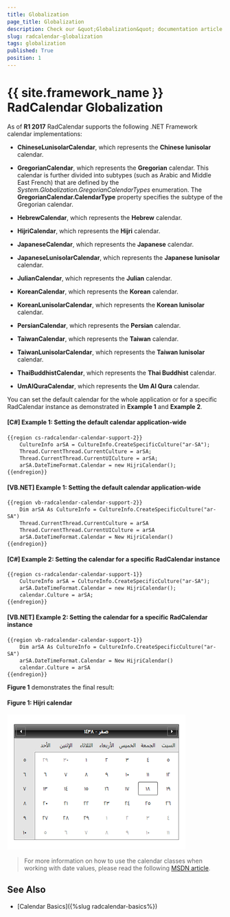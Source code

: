 ```yaml
---
title: Globalization
page_title: Globalization
description: Check our &quot;Globalization&quot; documentation article for the RadCalendar {{ site.framework_name }} control.
slug: radcalendar-globalization
tags: globalization
published: True
position: 1
---
```


# {{ site.framework_name }} RadCalendar Globalization

As of **R1 2017** RadCalendar supports the following .NET Framework calendar implementations:

* **ChineseLunisolarCalendar**, which represents the **Chinese lunisolar** calendar.

* **GregorianCalendar**, which represents the **Gregorian** calendar. This calendar is further divided into subtypes (such as Arabic and Middle East French) that are defined by the *System.Globalization.GregorianCalendarTypes* enumeration. The **GregorianCalendar.CalendarType** property specifies the subtype of the Gregorian calendar.

* **HebrewCalendar**, which represents the **Hebrew** calendar.

* **HijriCalendar**, which represents the **Hijri** calendar.

* **JapaneseCalendar**, which represents the **Japanese** calendar.

* **JapaneseLunisolarCalendar**, which represents the **Japanese lunisolar** calendar.

* **JulianCalendar**, which represents the **Julian** calendar.

* **KoreanCalendar**, which represents the **Korean** calendar.

* **KoreanLunisolarCalendar**, which represents the **Korean lunisolar** calendar.

* **PersianCalendar**, which represents the **Persian** calendar.

* **TaiwanCalendar**, which represents the **Taiwan** calendar.

* **TaiwanLunisolarCalendar**, which represents the **Taiwan lunisolar** calendar.

* **ThaiBuddhistCalendar**, which represents the **Thai Buddhist** calendar.

* **UmAlQuraCalendar**, which represents the **Um Al Qura** calendar.

You can set the default calendar for the whole application or for a specific RadCalendar instance as demonstrated in **Example 1** and **Example 2**.

#### __[C#] Example 1: Setting the default calendar application-wide__

	{{region cs-radcalendar-calendar-support-2}}
		CultureInfo arSA = CultureInfo.CreateSpecificCulture("ar-SA");
        Thread.CurrentThread.CurrentCulture = arSA;
        Thread.CurrentThread.CurrentUICulture = arSA;
        arSA.DateTimeFormat.Calendar = new HijriCalendar();
	{{endregion}}

#### __[VB.NET] Example 1: Setting the default calendar application-wide__

	{{region vb-radcalendar-calendar-support-2}}
		Dim arSA As CultureInfo = CultureInfo.CreateSpecificCulture("ar-SA")
		Thread.CurrentThread.CurrentCulture = arSA
		Thread.CurrentThread.CurrentUICulture = arSA
		arSA.DateTimeFormat.Calendar = New HijriCalendar()
	{{endregion}}

#### __[C#] Example 2: Setting the calendar for a specific RadCalendar instance__

	{{region cs-radcalendar-calendar-support-1}}
		CultureInfo arSA = CultureInfo.CreateSpecificCulture("ar-SA");
        arSA.DateTimeFormat.Calendar = new HijriCalendar();
        calendar.Culture = arSA;
	{{endregion}}

#### __[VB.NET] Example 2: Setting the calendar for a specific RadCalendar instance__

	{{region vb-radcalendar-calendar-support-1}}
		Dim arSA As CultureInfo = CultureInfo.CreateSpecificCulture("ar-SA")
		arSA.DateTimeFormat.Calendar = New HijriCalendar()
		calendar.Culture = arSA
	{{endregion}}

**Figure 1** demonstrates the final result:

#### __Figure 1: Hijri calendar__

![Hijri calendar](images/calendar-hijri.png)

>For more information on how to use the calendar classes when working with date values, please read the following [MSDN article](https://msdn.microsoft.com/en-us/library/82aak18x).

## See Also

* [Calendar Basics]({%slug radcalendar-basics%})